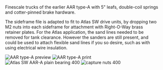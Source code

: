 Finescale trucks of the earlier AAR type-A with 5" leafs, double-coil springs and cotter-pinned brake hardware. 

The sideframe file is adapted to fit to Atlas SW drive units, by dropping two M2 nuts into each sideframe for attachment with Right-O-Way brass retainer plates.  For the Atlas application, the sand lines needed to be removed for tank clearance.  However the sanders are still present, and could be used to attach flexible sand lines if you so desire, such as with using electrical wire insulation.

![AAR type-A preview](https://github.com/user-attachments/assets/d68b6006-7029-46e1-a9b6-6829777a140c)
![AAR type-A print](https://github.com/user-attachments/assets/d6915bc9-8919-4935-94a1-e29e8466d38e)
![Atlas SW AAR-A plain bearing 400](https://github.com/user-attachments/assets/6bdf83f5-2ef9-4af5-ad0c-7329549e2bbb)
![capture nuts 400](https://github.com/user-attachments/assets/399b2531-1432-4e83-a3ea-9fdd3ec40eec)
